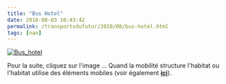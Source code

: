 ```yaml
---
title: "Bus Hotel"
date: 2010-08-03 10:43:42
permalink: /transportsdufutur/2010/08/bus-hotel.html
tags: [nan]
---
```


<a href="http://www.flickr.com/photos/antonas/sets/72157605513990400/show/with/2940574829/" rel="lightbox"><img alt="Bus_hotel" border="0" class="asset asset-image at-xid-6a0120a66d2ad4970b0133f2d0b478970b " src="/wp-content/uploads/sites/6/old/6a0120a66d2ad4970b0133f2d0b478970b-500pi.jpg" title="Bus_hotel" /> <p style="text-align: justify"></p></a>Pour la suite, cliquez sur l'image ... Quand la mobilité structure l'habitat ou l'habitat utilise des éléments mobiles (voir également <strong><a href="https://gabrielplassat.github.io/transportsdufutur/2010/04/lavenir-des-bouteilles-passe-par-la-logistique.html" target="_blank">ici</a></strong>).<br />
